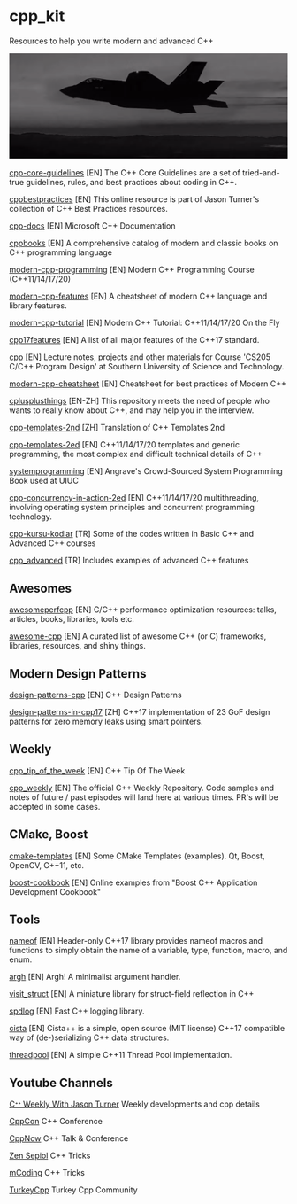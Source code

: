 # cpp_kit
Resources to help you write modern and advanced C++

![f22_img](https://github.com/fbasatemur/cpp_kit/blob/main/img.png)

[cpp-core-guidelines](https://github.com/isocpp/CppCoreGuidelines) [EN]
The C++ Core Guidelines are a set of tried-and-true guidelines, rules, and best practices about coding in C++.

[cppbestpractices](https://github.com/cpp-best-practices/cppbestpractices) [EN] This online resource is part of Jason Turner's collection of C++ Best Practices resources.

[cpp-docs](https://github.com/MicrosoftDocs/cpp-docs) [EN]
Microsoft C++ Documentation

[cppbooks](https://github.com/yuchdev/CppBooks) [EN]
A comprehensive catalog of modern and classic books on C++ programming language

[modern-cpp-programming](https://github.com/federico-busato/Modern-CPP-Programming) [EN]
Modern C++ Programming Course (C++11/14/17/20)

[modern-cpp-features](https://github.com/AnthonyCalandra/modern-cpp-features) [EN]
A cheatsheet of modern C++ language and library features.

[modern-cpp-tutorial](https://github.com/changkun/modern-cpp-tutorial) [EN]
Modern C++ Tutorial: C++11/14/17/20 On the Fly 

[cpp17features](https://github.com/fenbf/cpp17features) [EN]
A list of all major features of the C++17 standard.

[cpp](https://github.com/ShiqiYu/CPP) [EN]
Lecture notes, projects and other materials for Course 'CS205 C/C++ Program Design' at Southern University of Science and Technology.

[modern-cpp-cheatsheet](https://github.com/muqsitnawaz/modern-cpp-cheatsheet) [EN]
Cheatsheet for best practices of Modern C++

[cplusplusthings](https://github.com/Light-City/CPlusPlusThings) [EN-ZH]
This repository meets the need of people who wants to really know about C++, and may help you in the interview.

[cpp-templates-2nd](https://github.com/r00tk1ts/cpp-templates-2nd) [ZH]
Translation of C++ Templates 2nd 

[cpp-templates-2ed](https://github.com/downdemo/Cpp-Templates-2ed) [EN]
C++11/14/17/20 templates and generic programming, the most complex and difficult technical details of C++

[systemprogramming](https://github.com/angrave/SystemProgramming) [EN]
Angrave's Crowd-Sourced System Programming Book used at UIUC

[cpp-concurrency-in-action-2ed](https://github.com/downdemo/Cpp-Concurrency-in-Action-2ed) [EN]
C++11/14/17/20 multithreading, involving operating system principles and concurrent programming technology.

[cpp-kursu-kodlar](https://github.com/necatiergin/cpp-kursu-kodlar) [TR]
Some of the codes written in Basic C++ and Advanced C++ courses

[cpp_advanced](https://github.com/necatiergin/cpp_advanced) [TR]
Includes examples of advanced C++ features


 ## Awesomes
[awesomeperfcpp](https://github.com/fenbf/AwesomePerfCpp) [EN] C/C++ performance optimization resources: talks, articles, books, libraries, tools etc.

[awesome-cpp](https://github.com/fffaraz/awesome-cpp) [EN]
A curated list of awesome C++ (or C) frameworks, libraries, resources, and shiny things.


## Modern Design Patterns
[design-patterns-cpp](https://github.com/JakubVojvoda/design-patterns-cpp) [EN]
C++ Design Patterns

[design-patterns-in-cpp17](https://github.com/downdemo/Design-Patterns-in-Cpp17) [ZH]
C++17 implementation of 23 GoF design patterns for zero memory leaks using smart pointers.


## Weekly
[cpp_tip_of_the_week](https://github.com/QuantlabFinancial/cpp_tip_of_the_week) [EN]
C++ Tip Of The Week

[cpp_weekly](https://github.com/lefticus/cpp_weekly) [EN]
The official C++ Weekly Repository. Code samples and notes of future / past episodes will land here at various times. PR's will be accepted in some cases.


## CMake, Boost
[cmake-templates](https://github.com/district10/cmake-templates) [EN] Some CMake Templates (examples). Qt, Boost, OpenCV, C++11, etc.

[boost-cookbook](https://github.com/apolukhin/Boost-Cookbook) [EN]
Online examples from "Boost C++ Application Development Cookbook"


## Tools

[nameof](https://github.com/Neargye/nameof) [EN]
Header-only C++17 library provides nameof macros and functions to simply obtain the name of a variable, type, function, macro, and enum.

[argh](https://github.com/adishavit/argh) [EN]
Argh! A minimalist argument handler.

[visit_struct](https://github.com/cbeck88/visit_struct) [EN]
A miniature library for struct-field reflection in C++

[spdlog](https://github.com/gabime/spdlog) [EN]
Fast C++ logging library.

[cista](https://github.com/felixguendling/cista) [EN]
Cista++ is a simple, open source (MIT license) C++17 compatible way of (de-)serializing C++ data structures.

[threadpool](https://github.com/progschj/ThreadPool) [EN]
A simple C++11 Thread Pool implementation.


## Youtube Channels

[Cᐩᐩ Weekly With Jason Turner](https://www.youtube.com/@cppweekly) Weekly developments and cpp details

[CppCon](https://www.youtube.com/@CppCon) C++ Conference

[CppNow](https://www.youtube.com/@BoostCon) C++ Talk & Conference

[Zen Sepiol](https://www.youtube.com/@ZenSepiol) C++ Tricks

[mCoding](https://www.youtube.com/channel/UCaiL2GDNpLYH6Wokkk1VNcg) C++ Tricks

[TurkeyCpp](https://www.youtube.com/@TurkeyCpp) Turkey Cpp Community


